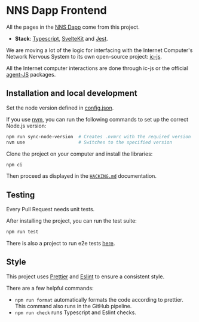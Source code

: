 # NNS Dapp Frontend

All the pages in the [NNS Dapp](https://nns.internetcomputer.org/) come from this project.

- **Stack**: [Typescript](https://www.typescriptlang.org/), [SvelteKit](https://kit.svelte.dev/) and [Jest](https://jestjs.io/).

We are moving a lot of the logic for interfacing with the Internet Computer's Network Nervous System to its own open-source project: [ic-js](https://github.com/dfinity/ic-js).

All the Internet computer interactions are done through ic-js or the official [agent-JS](https://github.com/dfinity/agent-js) packages.

## Installation and local development

Set the node version defined in [config.json](https://github.com/dfinity/nns-dapp/blob/main/config.json#L103).

If you use [nvm](https://github.com/nvm-sh/nvm), you can run the following commands to set up the correct Node.js version:

```bash
npm run sync-node-version  # Creates .nvmrc with the required version
nvm use                    # Switches to the specified version
```

Clone the project on your computer and install the libraries:

```bash
npm ci
```

Then proceed as displayed in the [`HACKING.md`](/HACKING.md) documentation.

## Testing

Every Pull Request needs unit tests.

After installing the project, you can run the test suite:

```bash
npm run test
```

There is also a project to run e2e tests [here](src/tests/e2e/README.md).

## Style

This project uses [Prettier](https://prettier.io/) and [Eslint](https://eslint.org/) to ensure a consistent style.

There are a few helpful commands:

- `npm run format` automatically formats the code according to prettier. This command also runs in the GitHub pipeline.
- `npm run check` runs Typescript and Eslint checks.
